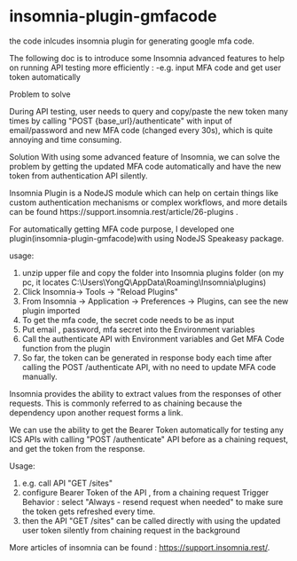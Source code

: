 # insomnia-plugin-gmfacode
the code inlcudes insomnia plugin for generating google mfa code.



The following doc is to introduce some Insomnia advanced features to help on running API testing more efficiently :
 -e.g. input MFA code and get user token automatically


Problem to solve

During API testing, user needs to query and copy/paste the new token many times by calling "POST {base_url}/authenticate" with input of email/password and new MFA code (changed every 30s), which is quite annoying and time consuming.



Solution
With using some advanced feature of Insomnia, we can solve the problem by getting the updated MFA code automatically and have the new token from authentication API silently.

<Plugins>
Insomnia Plugin is a NodeJS module which can help on certain things like custom authentication mechanisms or complex workflows, and more details can be found https://support.insomnia.rest/article/26-plugins .

For automatically getting MFA code purpose, I developed one plugin(insomnia-plugin-gmfacode)with using  NodeJS Speakeasy package.

usage:

1. unzip upper file and copy the folder into Insomnia plugins folder (on my pc, it locates C:\Users\YongQ\AppData\Roaming\Insomnia\plugins)
2. Click Insomnia→ Tools → "Reload Plugins"
3. From Insomnia → Application → Preferences → Plugins, can see the new plugin imported
4. To get the mfa code, the secret code needs to be as input
5. Put email , password, mfa secret into the Environment variables
6. Call the authenticate API with Environment variables and Get MFA Code function from the plugin
7. So far, the token can be generated in response body each time after calling the POST /authenticate API,  with no need to update MFA code manually. 




<Chaining Requests>
Insomnia provides the ability to extract values from the responses of other requests. This is commonly referred to as chaining because the dependency upon another request forms a link.

We can use the ability to get the Bearer Token automatically for testing any ICS APIs with calling "POST /authenticate" API before as  a chaining request, and get the token from the response.

Usage:
1. e.g. call API "GET /sites"
2. configure Bearer Token of the API , from a chaining request
Trigger Behavior : select "Always - resend request when needed" to make sure the token gets refreshed every time.
3. then the API "GET /sites" can be called directly with using the updated user token silently from chaining request in the background

More articles of insomnia can be found : https://support.insomnia.rest/.

